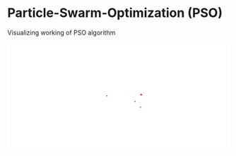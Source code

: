 # Particle-Swarm-Optimization (PSO)
Visualizing working of PSO algorithm

![Animation](https://github.com/aritraban21/Particle-Swarm-Optimization/blob/5628c11b04fe8ecaff6af51e26b343ab08d7290c/PSO_visualize.gif
)
